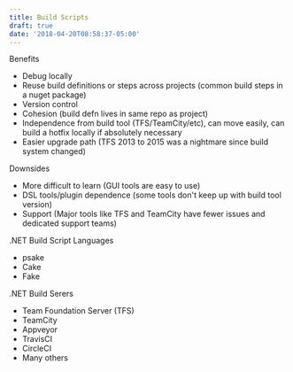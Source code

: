 ```yaml
---
title: Build Scripts
draft: true
date: '2018-04-20T08:58:37-05:00'
---
```

Benefits
- Debug locally
- Reuse build definitions or steps across projects (common build steps in a nuget package)
- Version control
- Cohesion (build defn lives in same repo as project)
- Independence from build tool (TFS/TeamCity/etc), can move easily, can build a hotfix locally if absolutely necessary
- Easier upgrade path (TFS 2013 to 2015 was a nightmare since build system changed)

Downsides
- More difficult to learn (GUI tools are easy to use)
- DSL tools/plugin dependence (some tools don't keep up with build tool version)
- Support (Major tools like TFS and TeamCity have fewer issues and dedicated support teams)

.NET Build Script Languages
- psake
- Cake
- Fake

.NET Build Serers
- Team Foundation Server (TFS)
- TeamCity
- Appveyor
- TravisCI
- CircleCI
- Many others
